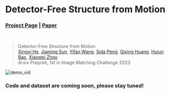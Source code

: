 # Detector-Free Structure from Motion
### [Project Page](https://zju3dv.github.io/DetectorFreeSfM/) | [Paper](https://zju3dv.github.io/DetectorFreeSfM/files/main_paper_with_sup.pdf)
<br/>

> Detector-Free Structure from Motion                                                                                                                                                
> [Xingyi He](https://github.com/hxy-123/), [Jiaming Sun](https://jiamingsun.ml), [Yifan Wang](https://github.com/wyf2020), [Sida Peng](https://pengsida.net/), [Qixing Huang](https://www.cs.utexas.edu/~huangqx/), [Hujun Bao](http://www.cad.zju.edu.cn/home/bao/), [Xiaowei Zhou](https://xzhou.me)                              
> Arxiv Preprint, 1st in Image Matching Challenge 2023

![demo_vid](assets/demo.gif)

### Code and dataset are coming soon, please stay tuned!
